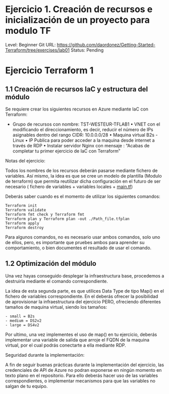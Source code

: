 # Ejercicio 1. Creación de recursos e inicialización de un proyecto para modulo TF

Level: Beginner
Git URL: https://github.com/daordonez/Getting-Started-Terraform/tree/exercises/lab01
Status: Pending

# Ejercicio Terraform 1

## 1.1 Creación de recursos IaC y estructura del módulo

Se requiere crear los siguientes recursos en Azure mediante IaC con Terraform:

- Grupo de recursos con nombre: TST-WESTEUR-TFLAB1
•	VNET con el modificando el direccionamiento, es decir, reducir el número de IPs asignables dentro del rango CIDR: 10.0.0.0/28
•	Maquina virtual B2s - Linux
•	IP Publica para poder acceder a la maquina desde internet a través de RDP
•	Instalar servidor Nginx con mensaje : “Acabas de completar tu primer ejercicio de IaC con Terraform”

Notas del ejercicio:

Todos los nombres de los recursos deberán pasarse mediante fichero de variables. Así mismo, la idea es que se cree un modelo de plantilla (Modulo de terraform) que permita reutilizar dicha configuración en el futuro de ser necesario ( fichero de variables + variables locales + [main.tf](http://main.tf/))

Deberás saber cuando es el momento de utilizar los siguientes comandos:

```
Terraform init
Terraform validate
Terraform fmt check y Terraform fmt
Terraform plan y Terraform plan -out ./Path_file.tfplan
Terraform apply
Terraform destroy
```

Para algunos comandos, no es necesario usar ambos comandos, solo uno de ellos, pero, es importante que pruebes ambos para aprender su comportamiento, o bien documentes el resultado de usar el comando.

## 1.2 Optimización del módulo

Una vez hayas conseguido desplegar la infraestructura base, procedemos a destruirla mediante el comando correspondiente.

La idea de esta segunda parte, es que utilices Data Type de tipo Map() en el fichero de variables correspondiente. En el deberás ofrecer la posibilidad de aprovisionar  la infraestructura del ejercicio PERO, ofreciendo diferentes tamaños de maquina virtual, siendo los tamaños:

```
- small = B2s
- medium = DS2v2
- large = DS4v2

```

Por ultimo, una vez implementes el uso de map() en tu ejercicio, deberás implementar una variable de salida que arroje el FQDN de la maquina virtual, por el cual podrás conectarte a ella mediante RDP.


Seguridad durante la implementación:

 A fin de seguir buenas prácticas durante la implementación del ejercicio, las credenciales de API de Azure no podran exponerse en ningún momento en texto plano en el repositorio. Para ello deberás hacer uso de las variables correspondientes, o implementar mecanismos para que las variables no salgan de tu equipo.